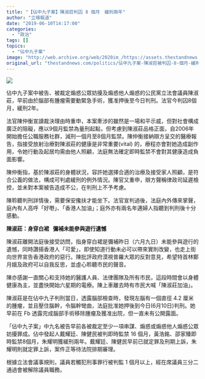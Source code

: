 ```yaml
---
title: "【佔中九子案】陳淑莊判囚 8 個月　緩刑兩年"
author: "立場報道"
date: "2019-06-10T14:17:00"
categories:
  - "政治"
tags: []
topics:
  - "佔中九子案"
image: "http://web.archive.org/web/2020im_/https://assets.thestandnews.com/media/photos/tanyaout-04_zSo0N.png"
original_url: "thestandnews.com/politics/佔中九子案-陳淑莊被判囚-8-個月-緩刑2年"
---
```

![](http://web.archive.org/web/2020im_/https://assets.thestandnews.com/media/photos/tanyaout-04_zSo0N.png)

佔中九子案中被告、被裁定煽惑公眾妨擾及煽惑他人煽惑的公民黨立法會議員陳淑莊，早前由於腦部有腫瘤需要動緊急手術，獲准押後至今日判刑。法官今判囚8個月，緩刑2年。

法官陳仲衡宣讀裁決理由時重申，本案牽涉的雖然是一場和平示威，但對社會構成廣泛的阻礙，應以9個月監禁為量刑起點，但考慮到陳淑莊品格正面，自2006年開始擔任公職服務社群，減刑一個月至8個月監禁。陳仲衡接納辯方呈交的醫療報告，指接受放射治療對陳淑莊的健康是非常重要(vital) 的，療程亦會對她造成副作用，令她行動及起居均需由他人照顧，法庭無法確定即時監禁不會對其健康造成負面影響。

陳仲衡指，基於陳淑莊的身體狀況，容許她選擇合適的治療及接受家人照顧，是符合公義的做法，構成可判處緩刑的例外情況。陳官又重申，辯方聲稱律政司延遲檢控，並未對本案被告造成不公，在判刑上不予考慮。

陳聆聽判刑詳情後，需要保安攙扶才能坐下。法官宣判過後，法庭內外傳來掌聲，庭內有人高呼「好嘢」、「香港人加油」；庭外亦有兩名年邁婦人指聽到判刑後十分感動。

**陳淑莊：身穿白裙   彌補未能參與遊行遺憾**

陳淑莊離開法庭後接受訪問，指身穿白裙是彌補昨日（六月九日）未能參與遊行的遺憾，同時讚揚香港人「可愛」，即使知道行動未必可以帶來實則改變，也走上街向世界宣告香港政府的惡行。陳批評政府漠視普羅大眾的反對意見，希望特首林鄭月娥及政府可以自我反思，並虛心聆聽市民的聲音。

陳亦感謝一直關心和支持她的醫護人員、法律團隊及所有市民，這段時間會以身體健康為主，並盡快開始六星期的電療。陳上車離去時有市民大喊「陳淑莊加油」。

陳淑莊是在佔中九子判刑當日，透露腦部檢查時，發現左腦有一個直徑 4.2 厘米的腫瘤，並且壓住腦幹，令腦幹彎曲，法庭批准她押後到今日(6月10日)判刑。她早前在 Fb 透露完成腦部手術移除腫瘤及獲准出院，但一直未有公開露面。

「佔中九子案」中九名被告早前各被裁定至少一項串謀、煽惑或煽惑他人煽惑公眾妨擾罪成。佔中發起人戴耀廷、陳健民被判即時監禁 16 個月，黃浩銘、邵家臻即時監禁8個月，朱耀明獲緩刑兩年。戴耀廷、陳健民早前已就定罪及刑期上訴，朱耀明則就定罪上訴，案件正等待法院排期審理。

根據立法會議事規則，議員若觸犯刑事罪行被判監 1 個月以上，經在席議員三分二通過會被解除議員職務。